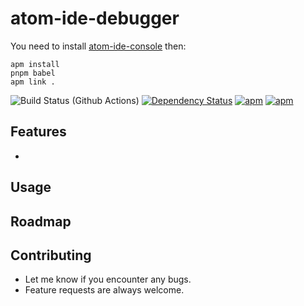 # atom-ide-debugger

You need to install [atom-ide-console](https://github.com/atom-ide-community/atom-ide-debugger) then:

```
apm install
pnpm babel
apm link .
```

![Build Status (Github Actions)](https://github.com/atom-ide-community/atom-ide-debugger/workflows/CI/badge.svg)
[![Dependency Status](https://david-dm.org/atom-ide-community/atom-ide-debugger.svg)](https://david-dm.org/atom-ide-community/atom-ide-debugger)
[![apm](https://img.shields.io/apm/dm/atom-ide-debugger.svg)](https://github.com/atom-ide-community/atom-ide-debugger)
[![apm](https://img.shields.io/apm/v/atom-ide-debugger.svg)](https://github.com/atom-ide-community/atom-ide-debugger)

## Features

-

## Usage

## Roadmap

## Contributing

- Let me know if you encounter any bugs.
- Feature requests are always welcome.
